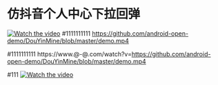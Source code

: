 # 仿抖音个人中心下拉回弹

[![Watch the video](https://i.imgur.com/vKb2F1B.png)](https://github.com/android-open-demo/DouYinMine/blob/master/demo.mp4)
#1111111111
https://github.com/android-open-demo/DouYinMine/blob/master/demo.mp4

#1111111111
https://www.@*-*@.com/watch?v=https://github.com/android-open-demo/DouYinMine/blob/master/demo.mp4


#111
[![Watch the video](https://img.@*-*@.com/vi/T-D1KVIuvjA/maxresdefault.jpg)](https://youtu.be/T-D1KVIuvjA)
